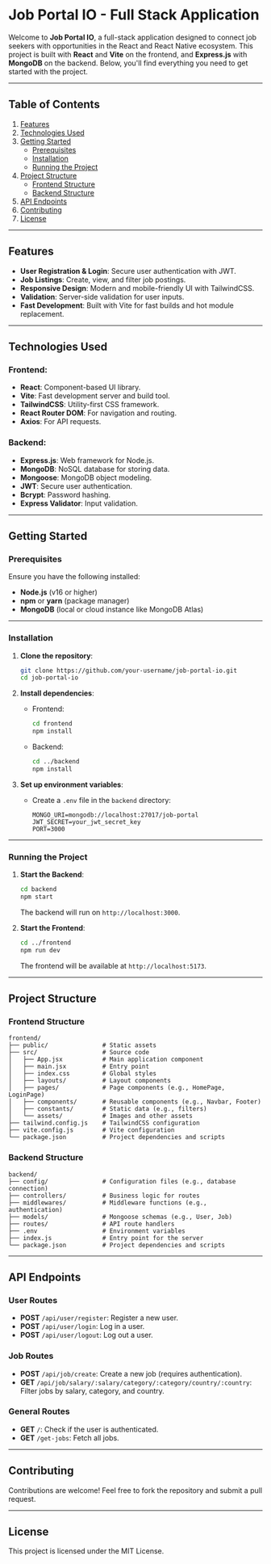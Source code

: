 # Job Portal IO - Full Stack Application

Welcome to **Job Portal IO**, a full-stack application designed to connect job seekers with opportunities in the React and React Native ecosystem. This project is built with **React** and **Vite** on the frontend, and **Express.js** with **MongoDB** on the backend. Below, you'll find everything you need to get started with the project.

---

## Table of Contents

1. [Features](#features)
2. [Technologies Used](#technologies-used)
3. [Getting Started](#getting-started)
   - [Prerequisites](#prerequisites)
   - [Installation](#installation)
   - [Running the Project](#running-the-project)
4. [Project Structure](#project-structure)
   - [Frontend Structure](#frontend-structure)
   - [Backend Structure](#backend-structure)
5. [API Endpoints](#api-endpoints)
6. [Contributing](#contributing)
7. [License](#license)

---

## Features

- **User Registration & Login**: Secure user authentication with JWT.
- **Job Listings**: Create, view, and filter job postings.
- **Responsive Design**: Modern and mobile-friendly UI with TailwindCSS.
- **Validation**: Server-side validation for user inputs.
- **Fast Development**: Built with Vite for fast builds and hot module replacement.

---

## Technologies Used

### Frontend:

- **React**: Component-based UI library.
- **Vite**: Fast development server and build tool.
- **TailwindCSS**: Utility-first CSS framework.
- **React Router DOM**: For navigation and routing.
- **Axios**: For API requests.

### Backend:

- **Express.js**: Web framework for Node.js.
- **MongoDB**: NoSQL database for storing data.
- **Mongoose**: MongoDB object modeling.
- **JWT**: Secure user authentication.
- **Bcrypt**: Password hashing.
- **Express Validator**: Input validation.

---

## Getting Started

### Prerequisites

Ensure you have the following installed:

- **Node.js** (v16 or higher)
- **npm** or **yarn** (package manager)
- **MongoDB** (local or cloud instance like MongoDB Atlas)

---

### Installation

1. **Clone the repository**:

   ```bash
   git clone https://github.com/your-username/job-portal-io.git
   cd job-portal-io
   ```

2. **Install dependencies**:

   - Frontend:
     ```bash
     cd frontend
     npm install
     ```
   - Backend:
     ```bash
     cd ../backend
     npm install
     ```

3. **Set up environment variables**:
   - Create a `.env` file in the `backend` directory:
     ```env
     MONGO_URI=mongodb://localhost:27017/job-portal
     JWT_SECRET=your_jwt_secret_key
     PORT=3000
     ```

---

### Running the Project

1. **Start the Backend**:

   ```bash
   cd backend
   npm start
   ```

   The backend will run on `http://localhost:3000`.

2. **Start the Frontend**:
   ```bash
   cd ../frontend
   npm run dev
   ```
   The frontend will be available at `http://localhost:5173`.

---

## Project Structure

### Frontend Structure

```
frontend/
├── public/               # Static assets
├── src/                  # Source code
│   ├── App.jsx           # Main application component
│   ├── main.jsx          # Entry point
│   ├── index.css         # Global styles
│   ├── layouts/          # Layout components
│   ├── pages/            # Page components (e.g., HomePage, LoginPage)
│   ├── components/       # Reusable components (e.g., Navbar, Footer)
│   ├── constants/        # Static data (e.g., filters)
│   └── assets/           # Images and other assets
├── tailwind.config.js    # TailwindCSS configuration
├── vite.config.js        # Vite configuration
└── package.json          # Project dependencies and scripts
```

### Backend Structure

```
backend/
├── config/               # Configuration files (e.g., database connection)
├── controllers/          # Business logic for routes
├── middlewares/          # Middleware functions (e.g., authentication)
├── models/               # Mongoose schemas (e.g., User, Job)
├── routes/               # API route handlers
├── .env                  # Environment variables
├── index.js              # Entry point for the server
└── package.json          # Project dependencies and scripts
```

---

## API Endpoints

### User Routes

- **POST** `/api/user/register`: Register a new user.
- **POST** `/api/user/login`: Log in a user.
- **POST** `/api/user/logout`: Log out a user.

### Job Routes

- **POST** `/api/job/create`: Create a new job (requires authentication).
- **GET** `/api/job/salary/:salary/category/:category/country/:country`: Filter jobs by salary, category, and country.

### General Routes

- **GET** `/`: Check if the user is authenticated.
- **GET** `/get-jobs`: Fetch all jobs.

---

## Contributing

Contributions are welcome! Feel free to fork the repository and submit a pull request.

---

## License

This project is licensed under the MIT License.
